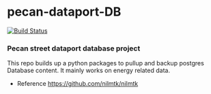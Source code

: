 # pecan-dataport-DB

[![Build Status](https://travis-ci.com/markcx/pecan-dataport-DB.svg?token=pEMCHgBzx77s5ATw7U7T&branch=master)](https://travis-ci.com/markcx/pecan-dataport-DB)

### Pecan street dataport database project 
This repo builds up a python packages to pullup and backup postgres Database content. It mainly works on energy related data. 

- Reference
https://github.com/nilmtk/nilmtk  


